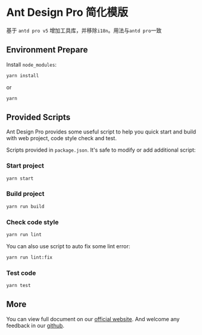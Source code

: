 # Ant Design Pro 简化模版

基于 `antd pro v5` 增加工具库，并移除`i18n`。用法与`antd pro`一致

## Environment Prepare

Install `node_modules`:

```bash
yarn install
```

or

```bash
yarn
```

## Provided Scripts

Ant Design Pro provides some useful script to help you quick start and build with web project, code style check and test.

Scripts provided in `package.json`. It's safe to modify or add additional script:

### Start project

```bash
yarn start
```

### Build project

```bash
yarn run build
```

### Check code style

```bash
yarn run lint
```

You can also use script to auto fix some lint error:

```bash
yarn run lint:fix
```

### Test code

```bash
yarn test
```

## More

You can view full document on our [official website](https://pro.ant.design). And welcome any feedback in our [github](https://github.com/ant-design/ant-design-pro).
